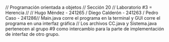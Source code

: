 // Programación orientada a objetos // Sección 20 // Laboratorio #3 = Herencia // // Hugo Méndez - 241265 / Diego Calderón - 241263 / Pedro Caso - 241286// Main.java corre el programa en la terminal y GUI corre el programa en una interfaz gráfica // Los archivos CC.java y Sistema.java pertenecen al grupo #9 como intercambio para la parte de implementación de interfaz de otro grupo.
